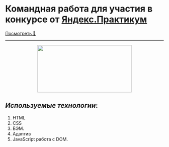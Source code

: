 # Командная работа для участия в конкурсе от [Яндекс.Практикум](https://practicum.yandex.ru/)

[Посмотреть :eyes:](https://inflictx.github.io/for-the-competition/)

---

<div id = "content" align="center">
  <img src="https://media.giphy.com/media/vnnoqBjIrJ73y/giphy.gif" width="300"
  height ="150"/>
</div>

## _Используемые технологии_:

1. HTML
2. CSS
3. БЭМ.
4. Адаптив
5. JavaScript работа с DOM.
